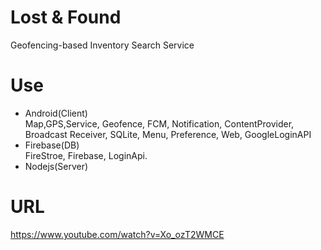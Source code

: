# Lost & Found
Geofencing-based Inventory Search Service 

# Use
+ Android(Client) <br />
Map,GPS,Service, Geofence, FCM, Notification, ContentProvider, Broadcast Receiver, SQLite, Menu, Preference, Web, GoogleLoginAPI
+ Firebase(DB) <br />
FireStroe, Firebase, LoginApi.
+ Nodejs(Server)<br />

# URL
https://www.youtube.com/watch?v=Xo_ozT2WMCE
